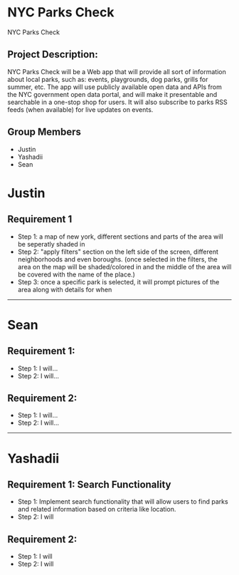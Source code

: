# NYC Parks Check
NYC Parks Check

## Project Description: 
NYC Parks Check will be a Web app that will provide all sort of information about local parks, such as: events, playgrounds, dog parks, grills for summer, etc. The app will use publicly available open data and APIs from the NYC government open data portal, and will make it presentable and searchable in a one-stop shop for users. It will also subscribe to parks RSS feeds (when available) for live updates 
on events. 



## Group Members
- Justin
- Yashadii
- Sean



# Justin

## Requirement 1
- Step 1: a map of new york, different sections and parts of the area will be seperatly shaded in
- Step 2: "apply filters" section on the left side of the screen, different neighborhoods and even boroughs. (once selected in the filters, the area on the map will be shaded/colored in and the middle of the area will be covered with the name of the place.)
- Step 3: once a specific park is selected, it will prompt pictures of the area along with details for when 

----------------------------------------------

# Sean

## Requirement 1:

- Step 1: I will...
- Step 2: I will...


## Requirement 2:

- Step 1: I will...
- Step 2: I will...

-----------------------------------------------

# Yashadii

## Requirement 1: Search Functionality

- Step 1: Implement search functionality that will allow users to find parks and related information based on criteria like location.
- Step 2: I will


## Requirement 2:

- Step 1: I will
- Step 2: I will
